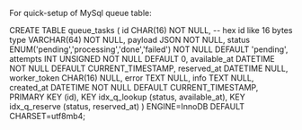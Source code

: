 For quick-setup of MySql queue table:

CREATE TABLE queue_tasks (
  id            CHAR(16)      NOT NULL,            -- hex id like 16 bytes
  type          VARCHAR(64)   NOT NULL,
  payload       JSON          NOT NULL,
  status        ENUM('pending','processing','done','failed') NOT NULL DEFAULT 'pending',
  attempts      INT UNSIGNED  NOT NULL DEFAULT 0,
  available_at  DATETIME      NOT NULL DEFAULT CURRENT_TIMESTAMP,
  reserved_at   DATETIME NULL,
  worker_token  CHAR(16) NULL,
  error         TEXT NULL,
  info          TEXT NULL,
  created_at    DATETIME      NOT NULL DEFAULT CURRENT_TIMESTAMP,
  PRIMARY KEY (id),
  KEY idx_q_lookup (status, available_at),
  KEY idx_q_reserve (status, reserved_at)
) ENGINE=InnoDB DEFAULT CHARSET=utf8mb4;

